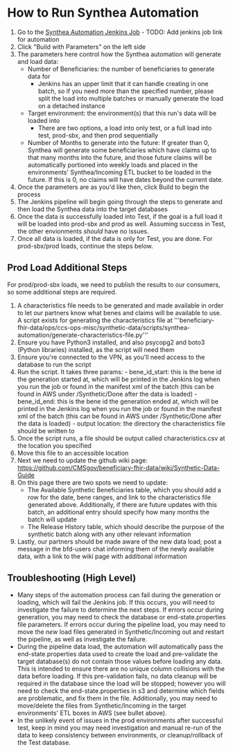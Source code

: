 # How to Run Synthea Automation

1. Go to the [Synthea Automation Jenkins Job](https://jenkins-east.cloud.cms.gov/bfd/) - TODO: Add jenkins job link for automation
2. Click "Build with Parameters" on the left side
3. The parameters here control how the Synthea automation will generate and load data:
    - Number of Beneficiaries: the number of beneficiaries to generate data for
        - Jenkins has an upper limit that it can handle creating in one batch, so if you need more than the specified number, please split the load into multiple batches or manually generate the load on a detached instance
    - Target environment: the environment(s) that this run's data will be loaded into
        - There are two options, a load into only test, or a full load into test, prod-sbx, and then prod sequentially
    - Number of Months to generate into the future: If greater than 0, Synthea will generate some beneficiaries which have claims up to that many months into the future, and those future claims will be automatically portioned into weekly loads and placed in the environments' Synthea/Incoming ETL bucket to be loaded in the future. If this is 0, no claims will have dates beyond the current date.
4. Once the parameters are as you'd like then, click Build to begin the process
5. The Jenkins pipeline will begin going through the steps to generate and then load the Synthea data into the target databases
6. Once the data is successfully loaded into Test, if the goal is a full load it will be loaded into prod-sbx and prod as well. Assuming success in Test, the other envionments _should_ have no issues.
7. Once all data is loaded, if the data is only for Test, you are done. For prod-sbx/prod loads, continue the steps below.

## Prod Load Additional Steps

For prod/prod-sbx loads, we need to publish the results to our consumers, so some additional steps are required.

1. A characteristics file needs to be generated and made available in order to let our partners know what benes and claims will be available to use. A script exists for generating the characteristics file at '''beneficiary-fhir-data/ops/ccs-ops-misc/synthetic-data/scripts/synthea-automation/generate-characteristics-file.py'''
2. Ensure you have Python3 installed, and also psycopg2 and boto3 (Python libraries) installed, as the script will need them
3. Ensure you're connected to the VPN, as you'll need access to the database to run the script
4. Run the script. It takes three params:
        - bene_id_start: this is the bene id the generation started at, which will be printed in the Jenkins log when you run the job or found in the manifest xml of the batch (this can be found in AWS under <environment-etl-bucket>/Synthetic/Done after the data is loaded)
        - bene_id_end: this is the bene id the generation ended at, which will be printed in the Jenkins log when you run the job or found in the manifest xml of the batch (this can be found in AWS under <environment-etl-bucket>/Synthetic/Done after the data is loaded)
        - output location: the directory the characteristics file should be written to
5. Once the script runs, a file should be output called characteristics.csv at the location you specified
6. Move this file to an accessible location
7. Next we need to update the github wiki page: https://github.com/CMSgov/beneficiary-fhir-data/wiki/Synthetic-Data-Guide
8. On this page there are two spots we need to update: 
    - The Available Synthetic Beneficiaries table, which you should add a row for the date, bene ranges, and link to the characteristics file generated above. Additionally, if there are future updates with this batch, an additional entry should specify how many months the batch will update
    - The Release History table, which should describe the purpose of the synthetic batch along with any other relevant information
9. Lastly, our partners should be made aware of the new data load; post a message in the bfd-users chat informing them of the newly available data, with a link to the wiki page with additional information


## Troubleshooting (High Level)
- Many steps of the automation process can fail during the generation or loading, which will fail the Jenkins job. If this occurs, you will need to investigate the failure to determine the next steps. If errors occur during generation, you may need to check the database or end-state.properties file parameters. If errors occur during the pipeline load, you may need to move the *new* load files generated in Synthetic/Incoming out and restart the pipeline, as well as investigate the failure.
- During the pipeline data load, the automation will automatically pass the end-state.properties data used to create the load and pre-validate the target database(s) do not contain those values before loading any data. This is intended to ensure there are no unique column collisions with the data before loading. If this pre-validation fails, no data cleanup will be required in the database since the load will be stopped; however you will need to check the end-state.properties in s3 and determine which fields are problematic, and fix them in the file. Additionally, you may need to move/delete the files from Synthetic/Incoming in the target environments' ETL boxes in AWS (see bullet above).
- In the unlikely event of issues in the prod environments after successful test, keep in mind you may need investigation and manual re-run of the data to keep consistency between environments, or cleanup/rollback of the Test database.
